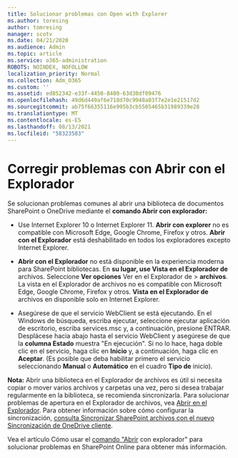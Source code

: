 ```yaml
---
title: Solucionar problemas con Open with Explorer
ms.author: toresing
author: tomresing
manager: scotv
ms.date: 04/21/2020
ms.audience: Admin
ms.topic: article
ms.service: o365-administration
ROBOTS: NOINDEX, NOFOLLOW
localization_priority: Normal
ms.collection: Adm_O365
ms.custom: ''
ms.assetid: ed852342-e33f-4450-8400-63d30df09476
ms.openlocfilehash: 49d6d449af6e718d70c9948a03f7e2e1e21517d2
ms.sourcegitcommit: ab75f66355116e995b3cb5505465b31989339e28
ms.translationtype: MT
ms.contentlocale: es-ES
ms.lasthandoff: 08/13/2021
ms.locfileid: "58323583"
---
```

# <a name="fix-problems-with-open-with-explorer"></a>Corregir problemas con Abrir con el Explorador

Se solucionan problemas comunes al abrir una biblioteca de documentos SharePoint o OneDrive mediante el **comando Abrir con explorador:** 
  
- Use Internet Explorer 10 o Internet Explorer 11. **Abrir con explorer** no es compatible con Microsoft Edge, Google Chrome, Firefox y otros. **Abrir con el Explorador** está deshabilitado en todos los exploradores excepto Internet Explorer. 
    
- **Abrir con el Explorador** no está disponible en la experiencia moderna para SharePoint bibliotecas. En **su lugar, use Vista en el Explorador de** archivos. Seleccione **Ver opciones** Ver en el Explorador de \> **archivos**. La vista en el Explorador de archivos no es compatible con Microsoft Edge, Google Chrome, Firefox y otros. **Vista en el Explorador de** archivos en disponible solo en Internet Explorer. 
    
- Asegúrese de que el servicio WebClient se está ejecutando. En el Windows de búsqueda, escriba ejecutar, seleccione ejecutar aplicación de escritorio, escriba services.msc y, a continuación, presione ENTRAR. Desplácese hacia abajo hasta el servicio WebClient y asegúrese de que la **columna Estado** muestra "En ejecución". Si no lo hace, haga doble clic en el servicio, haga clic en **Inicio** y, a continuación, haga clic en **Aceptar**. (Es posible que deba habilitar primero el servicio seleccionando **Manual** o **Automático** en el cuadro **Tipo de** inicio). 
    
**Nota:** Abrir una biblioteca en el Explorador de archivos es útil si necesita copiar o mover varios archivos y carpetas una vez, pero si desea trabajar regularmente en la biblioteca, se recomienda sincronizarla. Para solucionar problemas de apertura en el Explorador de archivos, vea [Abrir en el Explorador](https://go.microsoft.com/fwlink/?linkid=871665). Para obtener información sobre cómo configurar la sincronización, [consulta Sincronizar SharePoint archivos con el nuevo Sincronización de OneDrive cliente](https://go.microsoft.com/fwlink/?linkid=871666).
  
Vea el artículo Cómo usar el [comando "Abrir](https://docs.microsoft.com/sharepoint/support/lists-and-libraries/troubleshoot-issues-using-open-with-explorer) con explorador" para solucionar problemas en SharePoint Online para obtener más información. 
  

